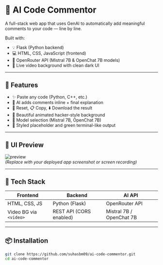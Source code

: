 # 🧠 AI Code Commentor

A full-stack web app that uses GenAI to automatically add meaningful comments to your code — line by line.

Built with:
- 💡 Flask (Python backend)
- 💻 HTML, CSS, JavaScript (frontend)
- 🔗 OpenRouter API (Mistral 7B & OpenChat 7B models)
- 🎥 Live video background with clean dark UI

---

## 🚀 Features

- ✨ Paste any code (Python, C++, etc.)
- 🧠 AI adds comments inline + final explanation
- 🔄 Reset, 📋 Copy, ⬇️ Download the result
- 🎥 Beautiful animated hacker-style background
- 🧩 Model selection (Mistral 7B, OpenChat 7B)
- 📜 Styled placeholder and green terminal-like output

---

## 📸 UI Preview

![preview](https://github.com/yourusername/ai-code-commentor/assets/preview-image-path.png)  
*(Replace with your deployed app screenshot or screen recording)*

---

## 🧰 Tech Stack

| Frontend       | Backend        | AI API         |
|----------------|----------------|----------------|
| HTML, CSS, JS  | Python (Flask) | OpenRouter API |
| Video BG via `<video>` | REST API (CORS enabled) | Mistral 7B / OpenChat 7B |

---

## 📦 Installation

```bash
git clone https://github.com/suhasbm09/ai-code-commentor.git
cd ai-code-commentor
